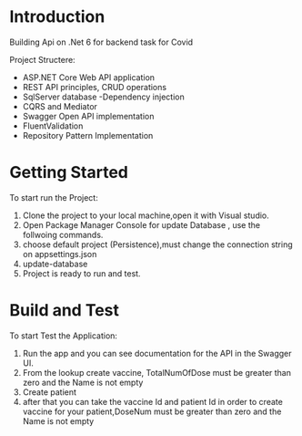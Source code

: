 
# Introduction  
Building Api on .Net 6 for backend task for Covid


Project Structere:
- ASP.NET Core Web API application
- REST API principles, CRUD operations
- SqlServer database
-Dependency injection
- CQRS and Mediator 
- Swagger Open API implementation
- FluentValidation
- Repository Pattern Implementation


# Getting Started
To start run the Project:
1. Clone the project to your local machine,open it with Visual studio.
2.	Open Package Manager Console for update Database , use the follwoing commands.
3. choose default project (Persistence),must change the connection string on appsettings.json 
4. update-database
5. Project is ready to run and test. 

# Build and Test
 To start Test the Application:
 1. Run the app and you can see documentation for the API in the Swagger UI.
 2. From the lookup create vaccine, TotalNumOfDose must be greater than zero and the Name is not empty
 3. Create patient 
 4. after that you can take the vaccine Id and patient Id in order to create vaccine for your patient,DoseNum must be greater than zero and the Name is not empty


